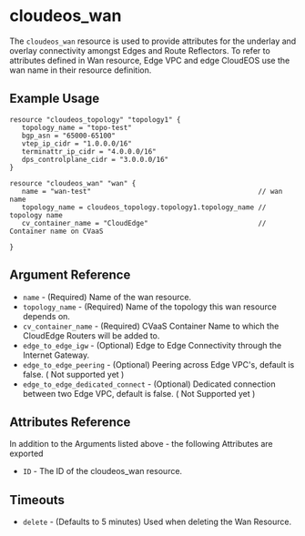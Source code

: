# cloudeos_wan

The `cloudeos_wan` resource is used to provide attributes for the underlay and overlay connectivity
amongst Edges and Route Reflectors. To refer to attributes defined in Wan resource, Edge VPC and edge CloudEOS use
the wan name in their resource definition.

## Example Usage

```hcl
resource "cloudeos_topology" "topology1" {
   topology_name = "topo-test"
   bgp_asn = "65000-65100"
   vtep_ip_cidr = "1.0.0.0/16"
   terminattr_ip_cidr = "4.0.0.0/16"
   dps_controlplane_cidr = "3.0.0.0/16"
}

resource "cloudeos_wan" "wan" {
   name = "wan-test"                                         // wan name
   topology_name = cloudeos_topology.topology1.topology_name // topology name
   cv_container_name = "CloudEdge"                           // Container name on CVaaS

}
```

## Argument Reference

* `name` - (Required) Name of the wan resource.
* `topology_name` - (Required) Name of the topology this wan resource depends on.
* `cv_container_name` - (Required) CVaaS Container Name to which the CloudEdge Routers
    will be added to.
* `edge_to_edge_igw` - (Optional) Edge to Edge Connectivity through the Internet Gateway.
* `edge_to_edge_peering` - (Optional) Peering across Edge VPC's, default is false.
    ( Not supported yet )
* `edge_to_edge_dedicated_connect` - (Optional) Dedicated connection between two Edge VPC,
    default is false. ( Not Supported yet )

## Attributes Reference

In addition to the Arguments listed above - the following Attributes are exported

* `ID` - The ID of the cloudeos_wan resource.

## Timeouts

* `delete` - (Defaults to 5 minutes) Used when deleting the Wan Resource.